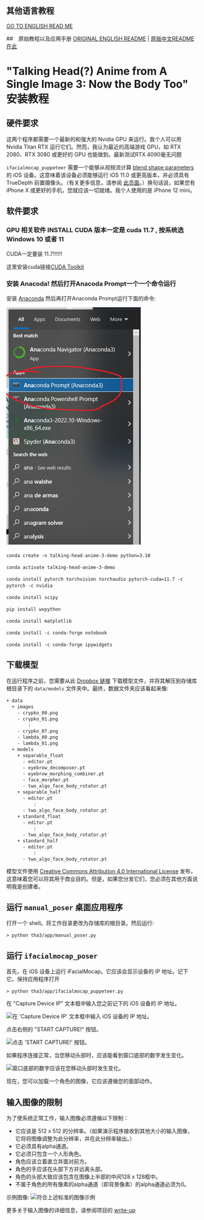 ## 其他语言教程
[GO TO ENGLISH READ ME](README.md)

##　原始教程以及应用手册
[ORIGINAL ENGLISH README](README_ORIGINAL_EN.md) | [原版中文README在此](README_ORIGINAL_EN.md)

# "Talking Head(?) Anime from A Single Image 3: Now the Body Too" 安装教程

## 硬件要求

这两个程序都需要一个最新的和强大的 Nvidia GPU 来运行。我个人可以用 Nvidia Titan RTX 运行它们。然而，我认为最近的高端游戏 GPU，如 RTX 2080、RTX 3080 或更好的 GPU 也能做到。最新测试RTX 4090毫无问题

`ifacialmocap_puppeteer` 需要一个能够从视频流计算 [blend shape parameters](https://developer.apple.com/documentation/arkit/arfaceanchor/2928251-blendshapes) 的 iOS 设备。这意味着该设备必须能够运行 iOS 11.0 或更高版本，并必须具有 TrueDepth 前置摄像头。（有关更多信息，请参阅 [此页面](https://developer.apple.com/documentation/arkit/content_anchors/tracking_and_visualizing_faces)。）换句话说，如果您有 iPhone X 或更好的手机，您就应该一切就绪。我个人使用的是 iPhone 12 mini。

## 软件要求

### GPU 相关软件 INSTALL CUDA 版本一定是 cuda 11.7 , 按系统选 Windows 10 或者 11 
CUDA一定要装 11.7!!!!!!

这里安装cuda链接[CUDA Toolkit](https://developer.nvidia.com/cuda-11-7-0-download-archive?target_os=Windows&target_arch=x86_64) 

### 安装 Anacoda! 然后打开Anacoda Prompt一个一个命令运行



安装 [Anaconda](https://www.anaconda.com/) 然后再打开Anaconda Prompt运行下面的命令:

![Use Anaconda Prompt](docs/AnacodaPrompt.png "Use Anaconda Prompt")


`conda create -n talking-head-anime-3-demo python=3.10`

`conda activate talking-head-anime-3-demo`

`conda install pytorch torchvision torchaudio pytorch-cuda=11.7 -c pytorch -c nvidia`

`conda install scipy`

`pip install wxpython`

`conda install matplotlib`

`conda install -c conda-forge notebook`

`conda install -c conda-forge ipywidgets`

## 下载模型

在运行程序之前，您需要从此 [Dropbox 链接](https://www.dropbox.com/s/y7b8jl4n2euv8xe/talking-head-anime-3-models.zip?dl=0) 下载模型文件，并将其解压到存储库根目录下的 ``data/models`` 文件夹中。最终，数据文件夹应该看起来像:

```
+ data
  + images
    - crypko_00.png
    - crypko_01.png
        :
    - crypko_07.png
    - lambda_00.png
    - lambda_01.png
  + models
    + separable_float
      - editor.pt
      - eyebrow_decomposer.pt
      - eyebrow_morphing_combiner.pt
      - face_morpher.pt
      - two_algo_face_body_rotator.pt
    + separable_half
      - editor.pt
          :
      - two_algo_face_body_rotator.pt
    + standard_float
      - editor.pt
          :
      - two_algo_face_body_rotator.pt
    + standard_half
      - editor.pt
          :
      - two_algo_face_body_rotator.pt
```

模型文件使用 [Creative Commons Attribution 4.0 International License](https://creativecommons.org/licenses/by/4.0/legalcode) 发布，这意味着您可以将其用于商业目的。但是，如果您分发它们，您必须在其他方面说明我是创建者。

## 运行 `manual_poser` 桌面应用程序

打开一个 shell。将工作目录更改为存储库的根目录。然后运行:

```
> python tha3/app/manual_poser.py
```

## 运行 `ifacialmocap_poser`

首先，在 iOS 设备上运行 iFacialMocap。它应该会显示设备的 IP 地址。记下它。保持应用程序打开

```
> python tha3/app/ifacialmocap_puppeteer.py
```

在 "Capture Device IP" 文本框中输入您之前记下的 iOS 设备的 IP 地址。

![在 'Capture Device IP' 文本框中输入 iOS 设备的 IP 地址。](docs/ifacialmocap_puppeteer_ip_address_box.png "在 'Capture Device IP' 文本框中输入 iOS 设备的 IP 地址。")

点击右侧的 "START CAPTURE!" 按钮。

![点击 'START CAPTURE!' 按钮。](docs/ifacialmocap_puppeteer_click_start_capture.png "点击 'START CAPTURE!' 按钮。")

如果程序连接正常，当您移动头部时，应该能看到窗口底部的数字发生变化。

![窗口底部的数字应该在您移动头部时发生变化。](docs/ifacialmocap_puppeteer_numbers.png "窗口底部的数字应该在您移动头部时发生变化。")

现在，您可以加载一个角色的图像，它应该遵循您的面部动作。

## 输入图像的限制

为了使系统正常工作，输入图像必须遵循以下限制：

* 它应该是 512 x 512 的分辨率。（如果演示程序接收到其他大小的输入图像，它将将图像调整为此分辨率，并在此分辨率输出。）
* 它必须具有alpha通道。
* 它必须只包含一个人形角色。
* 角色应该立着直立并面对前方。
* 角色的手应该在头部下方并远离头部。
* 角色的头部大致应该包含在图像上半部的中间128 x 128框中。
* 不属于角色的所有像素的alpha通道（即背景像素）的alpha通道必须为0。

示例图像:
![符合上述标准的图像示例](docs/input_spec.png "符合上述标准的图像示例")

更多关于输入图像的详细信息，请参阅项目的 [write-up](http://pkhungurn.github.io/talking-head-anime-3/full.html#sec:problem-spec)